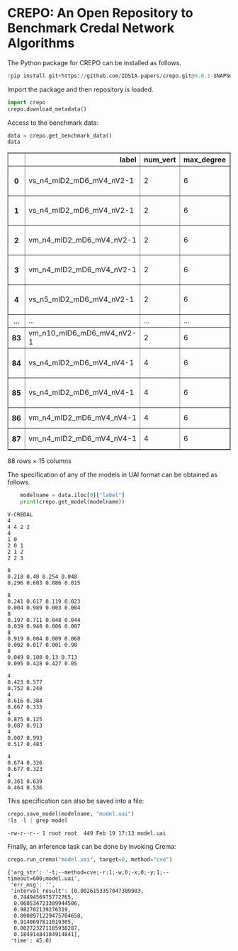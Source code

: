 # CREPO: An Open Repository to Benchmark Credal Network Algorithms
The Python package for CREPO can be installed as follows.


```python
!pip install git+https://github.com/IDSIA-papers/crepo.git@0.0.1-SNAPSHOT
```

Import the package and then repository is loaded.


```python
import crepo
crepo.download_metadata()
```

Access to the benchmark data:


```python
data = crepo.get_benchmark_data()
data
```





<table border="1" class="dataframe">
  <thead>
    <tr style="text-align: right;">
      <th></th>
      <th>label</th>
      <th>num_vert</th>
      <th>max_degree</th>
      <th>max_indegree</th>
      <th>max_values</th>
      <th>nodes</th>
      <th>method</th>
      <th>kind</th>
      <th>query_type</th>
      <th>filename</th>
      <th>target</th>
      <th>observed</th>
      <th>barren</th>
      <th>interval_result</th>
      <th>time</th>
    </tr>
  </thead>
  <tbody>
    <tr>
      <th>0</th>
      <td>vs_n4_mID2_mD6_mV4_nV2-1</td>
      <td>2</td>
      <td>6</td>
      <td>2</td>
      <td>4</td>
      <td>4</td>
      <td>cve</td>
      <td>sing</td>
      <td>marg</td>
      <td>./networks/vmodel/vmodel-sing_n4_mID2_mD6_mV4_...</td>
      <td>3</td>
      <td>NaN</td>
      <td>0</td>
      <td>0.476609993 0.614758876376 0.385241123624 0.52...</td>
      <td>47.0</td>
    </tr>
    <tr>
      <th>1</th>
      <td>vs_n4_mID2_mD6_mV4_nV2-1</td>
      <td>2</td>
      <td>6</td>
      <td>2</td>
      <td>4</td>
      <td>4</td>
      <td>cve</td>
      <td>sing</td>
      <td>cond</td>
      <td>./networks/vmodel/vmodel-sing_n4_mID2_mD6_mV4_...</td>
      <td>0</td>
      <td>3</td>
      <td>0</td>
      <td>0.21158887521400385 0.31777107907580027 0.4676...</td>
      <td>65.0</td>
    </tr>
    <tr>
      <th>2</th>
      <td>vm_n4_mID2_mD6_mV4_nV2-1</td>
      <td>2</td>
      <td>6</td>
      <td>2</td>
      <td>4</td>
      <td>4</td>
      <td>cve</td>
      <td>mult</td>
      <td>marg</td>
      <td>./networks/vmodel/vmodel-mult_n4_mID2_mD6_mV4_...</td>
      <td>2</td>
      <td>NaN</td>
      <td>0</td>
      <td>0.142387054038 0.529712535815 0.10009022261400...</td>
      <td>310312.0</td>
    </tr>
    <tr>
      <th>3</th>
      <td>vm_n4_mID2_mD6_mV4_nV2-1</td>
      <td>2</td>
      <td>6</td>
      <td>2</td>
      <td>4</td>
      <td>4</td>
      <td>cve</td>
      <td>mult</td>
      <td>cond</td>
      <td>./networks/vmodel/vmodel-mult_n4_mID2_mD6_mV4_...</td>
      <td>0</td>
      <td>2</td>
      <td>0</td>
      <td>0.012342690023588145 0.5399930948722422 0.0 0....</td>
      <td>391599.0</td>
    </tr>
    <tr>
      <th>4</th>
      <td>vs_n5_mID2_mD6_mV4_nV2-1</td>
      <td>2</td>
      <td>6</td>
      <td>2</td>
      <td>4</td>
      <td>5</td>
      <td>cve</td>
      <td>sing</td>
      <td>marg</td>
      <td>./networks/vmodel/vmodel-sing_n5_mID2_mD6_mV4_...</td>
      <td>4</td>
      <td>NaN</td>
      <td>0</td>
      <td>0.139525240230232 0.40904841081014 0.233851725...</td>
      <td>133.0</td>
    </tr>
    <tr>
      <th>...</th>
      <td>...</td>
      <td>...</td>
      <td>...</td>
      <td>...</td>
      <td>...</td>
      <td>...</td>
      <td>...</td>
      <td>...</td>
      <td>...</td>
      <td>...</td>
      <td>...</td>
      <td>...</td>
      <td>...</td>
      <td>...</td>
      <td>...</td>
    </tr>
    <tr>
      <th>83</th>
      <td>vm_n10_mID6_mD6_mV4_nV2-1</td>
      <td>2</td>
      <td>6</td>
      <td>6</td>
      <td>4</td>
      <td>10</td>
      <td>cve</td>
      <td>mult</td>
      <td>cond</td>
      <td>./networks/vmodel/vmodel-mult_n10_mID6_mD6_mV4...</td>
      <td>3</td>
      <td>8 6 0</td>
      <td>0</td>
      <td>NaN</td>
      <td>NaN</td>
    </tr>
    <tr>
      <th>84</th>
      <td>vs_n4_mID2_mD6_mV4_nV4-1</td>
      <td>4</td>
      <td>6</td>
      <td>2</td>
      <td>4</td>
      <td>4</td>
      <td>cve</td>
      <td>sing</td>
      <td>marg</td>
      <td>./networks/vmodel/vmodel-sing_n4_mID2_mD6_mV4_...</td>
      <td>3</td>
      <td>NaN</td>
      <td>0</td>
      <td>0.020474433986000004 0.5962191198079999 0.4037...</td>
      <td>173.0</td>
    </tr>
    <tr>
      <th>85</th>
      <td>vs_n4_mID2_mD6_mV4_nV4-1</td>
      <td>4</td>
      <td>6</td>
      <td>2</td>
      <td>4</td>
      <td>4</td>
      <td>cve</td>
      <td>sing</td>
      <td>cond</td>
      <td>./networks/vmodel/vmodel-sing_n4_mID2_mD6_mV4_...</td>
      <td>0</td>
      <td>3</td>
      <td>0</td>
      <td>0.010658368965991724 0.9162321172536735 0.0026...</td>
      <td>241.0</td>
    </tr>
    <tr>
      <th>86</th>
      <td>vm_n4_mID2_mD6_mV4_nV4-1</td>
      <td>4</td>
      <td>6</td>
      <td>2</td>
      <td>4</td>
      <td>4</td>
      <td>cve</td>
      <td>mult</td>
      <td>marg</td>
      <td>./networks/vmodel/vmodel-mult_n4_mID2_mD6_mV4_...</td>
      <td>2</td>
      <td>NaN</td>
      <td>0</td>
      <td>NaN</td>
      <td>NaN</td>
    </tr>
    <tr>
      <th>87</th>
      <td>vm_n4_mID2_mD6_mV4_nV4-1</td>
      <td>4</td>
      <td>6</td>
      <td>2</td>
      <td>4</td>
      <td>4</td>
      <td>cve</td>
      <td>mult</td>
      <td>cond</td>
      <td>./networks/vmodel/vmodel-mult_n4_mID2_mD6_mV4_...</td>
      <td>0</td>
      <td>2</td>
      <td>0</td>
      <td>NaN</td>
      <td>NaN</td>
    </tr>
  </tbody>
</table>
<p>88 rows × 15 columns</p>
</div>



The specification of any of the models in UAI format can be obtained as follows.


```python
    modelname = data.iloc[0]["label"]
    print(crepo.get_model(modelname))
```

    V-CREDAL
    4
    4 4 2 2
    4
    1 0
    2 0 1
    2 1 2
    2 2 3
    
    8
    0.218 0.48 0.254 0.048
    0.296 0.603 0.086 0.015
    
    8
    0.241 0.617 0.119 0.023
    0.004 0.989 0.003 0.004
    8
    0.197 0.711 0.048 0.044
    0.039 0.948 0.006 0.007
    8
    0.919 0.004 0.009 0.068
    0.002 0.017 0.001 0.98
    8
    0.049 0.108 0.13 0.713
    0.095 0.428 0.427 0.05
    
    4
    0.423 0.577
    0.752 0.248
    4
    0.616 0.384
    0.667 0.333
    4
    0.875 0.125
    0.087 0.913
    4
    0.007 0.993
    0.517 0.483
    
    4
    0.674 0.326
    0.677 0.323
    4
    0.361 0.639
    0.464 0.536
    


This specification can also be saved into a file:


```python
crepo.save_model(modelname, "model.uai")
!ls -l | grep model
```

    -rw-r--r-- 1 root root  449 Feb 19 17:13 model.uai


Finally, an inference task can be done by invoking Crema:


```python
crepo.run_crema("model.uai", target=0, method="cve")
```




    {'arg_str': '-t;--method=cve;-r;1;-w;0;-x;0;-y;1;--timeout=600;model.uai',
     'err_msg': '',
     'interval_result': [0.0026153357047309983,
      0.7449456975772765,
      0.060534723389944506,
      0.982702139276319,
      0.0008971229475704658,
      0.9140697811019305,
      0.002723271185938287,
      0.18491484184914841],
     'time': 45.0}



